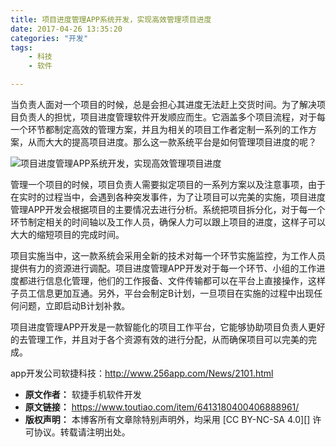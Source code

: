 ```yaml
---
title: 项目进度管理APP系统开发，实现高效管理项目进度
date: 2017-04-26 13:35:20
categories: "开发"
tags:
	- 科技
	- 软件

---
```


当负责人面对一个项目的时候，总是会担心其进度无法赶上交货时间。为了解决项目负责人的担忧，项目进度管理软件开发顺应而生。它涵盖多个项目流程，对于每一个环节都制定高效的管理方案，并且为相关的项目工作者定制一系列的工作方案，从而大大的提高项目进度。那么这一款系统平台是如何管理项目进度的呢？

![项目进度管理APP系统开发，实现高效管理项目进度][APP]

管理一个项目的时候，项目负责人需要拟定项目的一系列方案以及注意事项，由于在实时的过程当中，会遇到各种突发事件，为了让项目可以完美的实施，项目进度管理APP开发会根据项目的主要情况去进行分析。系统把项目拆分化，对于每一个环节制定相关的时间轴以及工作人员，确保人力可以跟上项目的进度，这样子可以大大的缩短项目的完成时间。

项目实施当中，这一款系统会采用全新的技术对每一个环节实施监控，为工作人员提供有力的资源进行调配。项目进度管理APP开发对于每一个环节、小组的工作进度都进行信息化管理，他们的工作报备、文件传输都可以在平台上直接操作，这样子员工信息更加互通。另外，平台会制定B计划，一旦项目在实施的过程中出现任何问题，立即启动B计划补救。

项目进度管理APP开发是一款智能化的项目工作平台，它能够协助项目负责人更好的去管理工作，并且对于各个资源有效的进行分配，从而确保项目可以完美的完成。

app开发公司软捷科技：http://www.256app.com/News/2101.html


[APP]: /pro/os/crawler/URFE-RJIR-MNQN.jpg
 *  **原文作者：** 软捷手机软件开发
 *  **原文链接：** https://www.toutiao.com/item/6413180400406888961/
 *  **版权声明：** 本博客所有文章除特别声明外，均采用 [CC BY-NC-SA 4.0][] 许可协议。转载请注明出处。